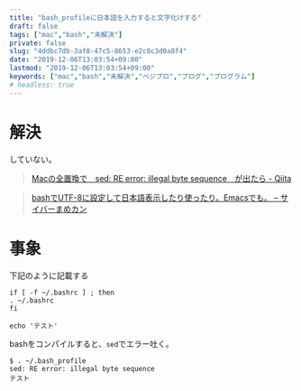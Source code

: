 ```yaml
---
title: "bash_profileに日本語を入力すると文字化けする"
draft: false
tags: ["mac","bash","未解決"]
private: false
slug: "4ddbc7db-3af8-47c5-8653-e2c8c3d0a8f4"
date: "2019-12-06T13:03:54+09:00"
lastmod: "2019-12-06T13:03:54+09:00"
keywords: ["mac","bash","未解決","ベジプロ","プログ","プログラム"]
# headless: true
---
```


# 解決
していない。

> [Macの全置換で　sed: RE error: illegal byte sequence　が出たら - Qiita](https://qiita.com/pman-kenji/items/2749d78d407fe4015872)

> [bashでUTF-8に設定して日本語表示したり使ったり。Emacsでも。 – サイバーまめカン](http://blog.tstylestudio.com/2012/08/07/bash%E3%81%A7utf-8%E3%81%AB%E8%A8%AD%E5%AE%9A%E3%81%97%E3%81%A6%E6%97%A5%E6%9C%AC%E8%AA%9E%E8%A1%A8%E7%A4%BA%E3%81%97%E3%81%9F%E3%82%8A%E4%BD%BF%E3%81%A3%E3%81%9F%E3%82%8A%E3%80%82emacs%E3%81%A7/)

# 事象
下記のように記載する
```bash:~/.bash_profile
if [ -f ~/.bashrc ] ; then
. ~/.bashrc
fi

echo 'テスト'
```

bashをコンパイルすると、`sed`でエラー吐く。
```
$ . ~/.bash_profile
sed: RE error: illegal byte sequence
テスト
```
